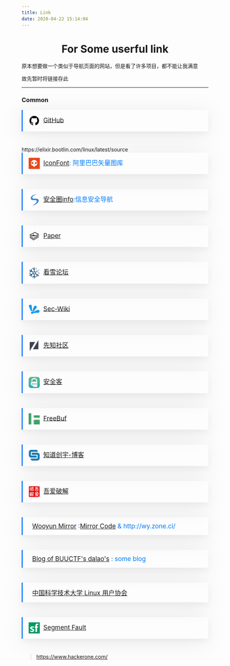```yaml
---
title: Link
date: 2020-04-22 15:14:04
---
```






# <center>For Some userful link</center>



原本想要做一个类似于导航页面的网站，但是看了许多项目，都不能让我满意

故先暂时将链接存此



******



### Common



<div style="
    color: #007bfc;
    border-color: #007bfc; position: relative;
    font-size: 17px;
    max-width: 1290px;
    margin: 0px auto 40px auto;
    padding: 14px 16px;
    text-align: left;
    border-radius: 0;
    border-width: 0 0 0 3px;
    border-style: solid;
    box-shadow: 0 8px 16px 0px rgba(10, 14, 29, 0.04), 0px 8px 64px 0px rgba(10, 14, 29, 0.08);">
    <img src="index/github.png" style="zoom:15%;display:inline;vertical-align: middle;" border="0">&nbsp;&nbsp;<a href="https://github.com/">GitHub</a>
</div>
https://elixir.bootlin.com/linux/latest/source

<div style="
	color: #007bfc;
    border-color: #007bfc; position: relative;
    font-size: 17px;
    margin: 0px auto 40px auto;
    padding: 14px 16px;
    text-align: left;
    border-radius: 0;
    border-width: 0 0 0 3px;
    border-style: solid;
    box-shadow: 0 8px 16px 0px rgba(10, 14, 29, 0.04), 0px 8px 64px 0px rgba(10, 14, 29, 0.08);">
    <img src="index/iconfont.png" style="zoom:15%;display:inline;vertical-align: middle;" border="0">&nbsp;&nbsp;<a href="https://www.iconfont.cn/">IconFont</a>: 阿里巴巴矢量图库
</div>

<div style="
    color: #007bfc;
    border-color: #007bfc; position: relative;
    font-size: 17px;
    max-width: 1290px;
    margin: 0px auto 40px auto;
    padding: 14px 16px;
    text-align: left;
    border-radius: 0;
    border-width: 0 0 0 3px;
    border-style: solid;
    box-shadow: 0 8px 16px 0px rgba(10, 14, 29, 0.04), 0px 8px 64px 0px rgba(10, 14, 29, 0.08);">
    <img src="index/anquanquan.png" style="zoom:15%;display:inline;vertical-align: middle;" border="0">&nbsp;&nbsp;<a href="https://www.anquanquan.info//">安全圈info</a>:信息安全导航
</div>

<div style="
    color: #007bfc;
    border-color: #007bfc; position: relative;
    font-size: 17px;
    max-width: 1290px;
    margin: 0px auto 40px auto;
    padding: 14px 16px;
    text-align: left;
    border-radius: 0;
    border-width: 0 0 0 3px;
    border-style: solid;
    box-shadow: 0 8px 16px 0px rgba(10, 14, 29, 0.04), 0px 8px 64px 0px rgba(10, 14, 29, 0.08);">
    <img src="index/Paper.png" style="zoom:15%;display:inline;vertical-align: middle;" border="0">&nbsp;&nbsp;<a href="https://paper.seebug.org/">Paper</a>
</div>

<div style="
    color: #007bfc;
    border-color: #007bfc; position: relative;
    font-size: 17px;
    max-width: 1290px;
    margin: 0px auto 40px auto;
    padding: 14px 16px;
    text-align: left;
    border-radius: 0;
    border-width: 0 0 0 3px;
    border-style: solid;
    box-shadow: 0 8px 16px 0px rgba(10, 14, 29, 0.04), 0px 8px 64px 0px rgba(10, 14, 29, 0.08);">
    <img src="index/pediy.png" style="zoom:15%;display:inline;vertical-align: middle;" border="0">&nbsp;&nbsp;<a href="https://bbs.pediy.com/">看雪论坛</a>
</div>

<div style="
    color: #007bfc;
    border-color: #007bfc; position: relative;
    font-size: 17px;
    max-width: 1290px;
    margin: 0px auto 40px auto;
    padding: 14px 16px;
    text-align: left;
    border-radius: 0;
    border-width: 0 0 0 3px;
    border-style: solid;
    box-shadow: 0 8px 16px 0px rgba(10, 14, 29, 0.04), 0px 8px 64px 0px rgba(10, 14, 29, 0.08);">
    <img src="index/SecWiki.png" style="zoom:15%;display:inline;vertical-align: middle;" border="0">&nbsp;&nbsp;<a href="https://www.sec-wiki.com/">Sec-Wiki</a>
</div>

<div style="
    color: #007bfc;
    border-color: #007bfc; position: relative;
    font-size: 17px;
    max-width: 1290px;
    margin: 0px auto 40px auto;
    padding: 14px 16px;
    text-align: left;
    border-radius: 0;
    border-width: 0 0 0 3px;
    border-style: solid;
    box-shadow: 0 8px 16px 0px rgba(10, 14, 29, 0.04), 0px 8px 64px 0px rgba(10, 14, 29, 0.08);">
    <img src="index/xz.png" style="zoom:15%;display:inline;vertical-align: middle;" border="0">&nbsp;&nbsp;<a href="https://xz.aliyun.com/">先知社区</a>
</div>

<div style="
    color: #007bfc;
    border-color: #007bfc; position: relative;
    font-size: 17px;
    max-width: 1290px;
    margin: 0px auto 40px auto;
    padding: 14px 16px;
    text-align: left;
    border-radius: 0;
    border-width: 0 0 0 3px;
    border-style: solid;
    box-shadow: 0 8px 16px 0px rgba(10, 14, 29, 0.04), 0px 8px 64px 0px rgba(10, 14, 29, 0.08);">
    <img src="index/anquanke.png" style="zoom:15%;display:inline;vertical-align: middle;" border="0">&nbsp;&nbsp;<a href="https://www.anquanke.com/">安全客</a>
</div>

<div style="
    color: #007bfc;
    border-color: #007bfc; position: relative;
    font-size: 17px;
    max-width: 1290px;
    margin: 0px auto 40px auto;
    padding: 14px 16px;
    text-align: left;
    border-radius: 0;
    border-width: 0 0 0 3px;
    border-style: solid;
    box-shadow: 0 8px 16px 0px rgba(10, 14, 29, 0.04), 0px 8px 64px 0px rgba(10, 14, 29, 0.08);">
    <img src="index/Freebuf.png" style="zoom:15%;display:inline;vertical-align: middle;" border="0">&nbsp;&nbsp;<a href="https://www.freebuf.com/">FreeBuf</a>
</div>

<div style="
    color: #007bfc;
    border-color: #007bfc; position: relative;
    font-size: 17px;
    max-width: 1290px;
    margin: 0px auto 40px auto;
    padding: 14px 16px;
    text-align: left;
    border-radius: 0;
    border-width: 0 0 0 3px;
    border-style: solid;
    box-shadow: 0 8px 16px 0px rgba(10, 14, 29, 0.04), 0px 8px 64px 0px rgba(10, 14, 29, 0.08);">
    <img src="index/chuangyu.png" style="zoom:15%;display:inline;vertical-align: middle;" border="0">&nbsp;&nbsp;<a href="https://blog.knownsec.com/">知道创宇-博客</a>
</div>

<div style="
    color: #007bfc;
    border-color: #007bfc; position: relative;
    font-size: 17px;
    max-width: 1290px;
    margin: 0px auto 40px auto;
    padding: 14px 16px;
    text-align: left;
    border-radius: 0;
    border-width: 0 0 0 3px;
    border-style: solid;
    box-shadow: 0 8px 16px 0px rgba(10, 14, 29, 0.04), 0px 8px 64px 0px rgba(10, 14, 29, 0.08);">
    <img src="index/52pojie.png" style="zoom:15%;display:inline;vertical-align: middle;" border="0">&nbsp;&nbsp;<a href="https://www.52pojie.cn/">吾爱破解</a>
</div>

<div style="
    color: #007bfc;
    border-color: #007bfc; position: relative;
    font-size: 17px;
    max-width: 1290px;
    margin: 0px auto 40px auto;
    padding: 14px 16px;
    text-align: left;
    border-radius: 0;
    border-width: 0 0 0 3px;
    border-style: solid;
    box-shadow: 0 8px 16px 0px rgba(10, 14, 29, 0.04), 0px 8px 64px 0px rgba(10, 14, 29, 0.08);">
    <img src="" style="zoom:15%;display:inline;vertical-align: middle;" border="0">&nbsp;&nbsp;<a href="https://wooyun.x10sec.org/">Wooyun Mirror</a> :<a href="https://github.com/hanc00l/wooyun_public">Mirror Code</a> &amp; http://wy.zone.ci/
</div>
<div style="
    color: #007bfc;
    border-color: #007bfc; position: relative;
    font-size: 17px;
    max-width: 1290px;
    margin: 0px auto 40px auto;
    padding: 14px 16px;
    text-align: left;
    border-radius: 0;
    border-width: 0 0 0 3px;
    border-style: solid;
    box-shadow: 0 8px 16px 0px rgba(10, 14, 29, 0.04), 0px 8px 64px 0px rgba(10, 14, 29, 0.08);">
    <img src="" style="zoom:15%;display:inline;vertical-align: middle;" border="0">&nbsp;&nbsp;<a href="https://shimo.im/docs/GRhxtGtvP6rHDxw9">Blog of  BUUCTF's dalao's</a> : some blog
</div>

<div style="
    color: #007bfc;
    border-color: #007bfc; position: relative;
    font-size: 17px;
    max-width: 1290px;
    margin: 0px auto 40px auto;
    padding: 14px 16px;
    text-align: left;
    border-radius: 0;
    border-width: 0 0 0 3px;
    border-style: solid;
    box-shadow: 0 8px 16px 0px rgba(10, 14, 29, 0.04), 0px 8px 64px 0px rgba(10, 14, 29, 0.08);">
    <img src="" style="zoom:15%;display:inline;vertical-align: middle;" border="0">&nbsp;&nbsp;<a href="https://lug.ustc.edu.cn/wiki/start">中国科学技术大学 Linux 用户协会</a>
</div>

<div style="
    color: #007bfc;
    border-color: #007bfc; position: relative;
    font-size: 17px;
    max-width: 1290px;
    margin: 0px auto 40px auto;
    padding: 14px 16px;
    text-align: left;
    border-radius: 0;
    border-width: 0 0 0 3px;
    border-style: solid;
    box-shadow: 0 8px 16px 0px rgba(10, 14, 29, 0.04), 0px 8px 64px 0px rgba(10, 14, 29, 0.08);">
    <img src="index/segmentFault.png" style="zoom:15%;display:inline;vertical-align: middle;" border="0">&nbsp;&nbsp;<a href="https://segmentfault.com/">Segment Fault</a>
</div>








>  https://www.hackerone.com/
>
> 




[^oh my ]: favicon.ico

[^magic to the network]:http://npsboost.com/、https://maying.co/





